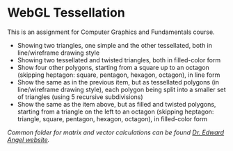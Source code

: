 # WebGL Tessellation
This is an assignment for Computer Graphics and Fundamentals course.<br>

* Showing two triangles, one simple and the other tessellated, both in line/wireframe drawing style
* Showing two tessellated and twisted triangles, both in filled-color form
* Show four other polygons, starting from a square up to an octagon (skipping heptagon: square, pentagon, hexagon, octagon), in line form
* Show the same as in the previous item, but as tessellated polygons (in line/wireframe drawing style), each polygon being split into a smaller set of triangles (using 5 recursive subdivisions)
* Show the same as the item above, but as filled and twisted polygons, starting from a triangle on the left to an octagon (skipping heptagon: triangle, square, pentagon, hexagon, octagon), in filled-color form

_Common folder for matrix and vector calculations can be found [Dr. Edward Angel website](https://www.cs.unm.edu/~angel/BOOK/INTERACTIVE_COMPUTER_GRAPHICS/SEVENTH_EDITION/CODE/)._